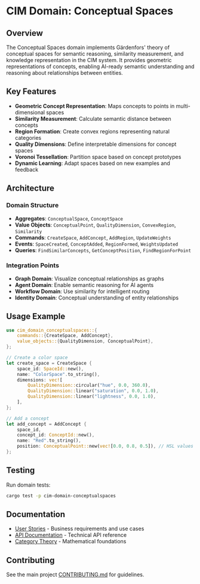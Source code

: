 # CIM Domain: Conceptual Spaces

## Overview

The Conceptual Spaces domain implements Gärdenfors' theory of conceptual spaces for semantic reasoning, similarity measurement, and knowledge representation in the CIM system. It provides geometric representations of concepts, enabling AI-ready semantic understanding and reasoning about relationships between entities.

## Key Features

- **Geometric Concept Representation**: Maps concepts to points in multi-dimensional spaces
- **Similarity Measurement**: Calculate semantic distance between concepts
- **Region Formation**: Create convex regions representing natural categories
- **Quality Dimensions**: Define interpretable dimensions for concept spaces
- **Voronoi Tessellation**: Partition space based on concept prototypes
- **Dynamic Learning**: Adapt spaces based on new examples and feedback

## Architecture

### Domain Structure
- **Aggregates**: `ConceptualSpace`, `ConceptSpace` 
- **Value Objects**: `ConceptualPoint`, `QualityDimension`, `ConvexRegion`, `Similarity`
- **Commands**: `CreateSpace`, `AddConcept`, `AddRegion`, `UpdateWeights`
- **Events**: `SpaceCreated`, `ConceptAdded`, `RegionFormed`, `WeightsUpdated`
- **Queries**: `FindSimilarConcepts`, `GetConceptPosition`, `FindRegionForPoint`

### Integration Points
- **Graph Domain**: Visualize conceptual relationships as graphs
- **Agent Domain**: Enable semantic reasoning for AI agents
- **Workflow Domain**: Use similarity for intelligent routing
- **Identity Domain**: Conceptual understanding of entity relationships

## Usage Example

```rust
use cim_domain_conceptualspaces::{
    commands::{CreateSpace, AddConcept},
    value_objects::{QualityDimension, ConceptualPoint},
};

// Create a color space
let create_space = CreateSpace {
    space_id: SpaceId::new(),
    name: "ColorSpace".to_string(),
    dimensions: vec![
        QualityDimension::circular("hue", 0.0, 360.0),
        QualityDimension::linear("saturation", 0.0, 1.0),
        QualityDimension::linear("lightness", 0.0, 1.0),
    ],
};

// Add a concept
let add_concept = AddConcept {
    space_id,
    concept_id: ConceptId::new(),
    name: "Red".to_string(),
    position: ConceptualPoint::new(vec![0.0, 0.8, 0.5]), // HSL values
};
```

## Testing

Run domain tests:
```bash
cargo test -p cim-domain-conceptualspaces
```

## Documentation

- [User Stories](doc/user-stories.md) - Business requirements and use cases
- [API Documentation](doc/api.md) - Technical API reference
- [Category Theory](src/category_theory/) - Mathematical foundations

## Contributing

See the main project [CONTRIBUTING.md](../CONTRIBUTING.md) for guidelines. 